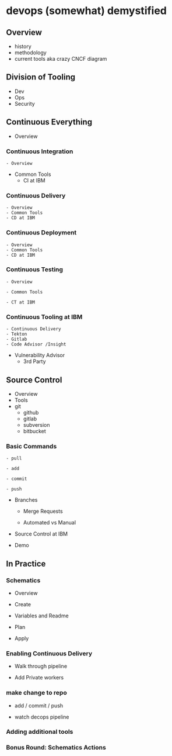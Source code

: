 # devops (somewhat) demystified

## Overview
 - history
 - methodology
 - current tools aka crazy CNCF diagram

## Division of Tooling
 - Dev
 - Ops
 - Security

## Continuous Everything
 - Overview

### Continuous Integration
	- Overview
 - Common Tools
	- CI at IBM

### Continuous Delivery
	- Overview
	- Common Tools
	- CD at IBM

### Continuous Deployment
	- Overview
	- Common Tools
	- CD at IBM

### Continuous Testing

	- Overview

	- Common Tools

	- CT at IBM

### Continuous Tooling at IBM
	- Continuous Delivery
	- Tekton
	- Gitlab
	- Code Advisor /Insight
 - Vulnerability Advisor
	- 3rd Party

## Source Control
- Overview
- Tools
 - git
	- github
	- gitlab
	- subversion
	- bitbucket

### Basic Commands

	- pull

	- add

	- commit

	- push

- Branches

	- Merge Requests

	- Automated vs Manual

- Source Control at IBM

- Demo

## In Practice

### Schematics

- Overview

- Create

- Variables and Readme

- Plan

- Apply

### Enabling Continuous  Delivery

- Walk through pipeline

- Add Private workers

### make change to repo

- add / commit / push

- watch decops pipeline

### Adding additional tools

### Bonus Round: Schematics Actions

